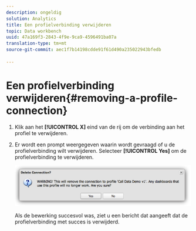 ```yaml
---
description: ongeldig
solution: Analytics
title: Een profielverbinding verwijderen
topic: Data workbench
uuid: 47a169f3-2843-4f9e-9ca9-4596491ba07a
translation-type: tm+mt
source-git-commit: aec1f7b14198cdde91f61d490a235022943bfedb

---
```



# Een profielverbinding verwijderen{#removing-a-profile-connection}

1. Klik aan het **[!UICONTROL X]** eind van de rij om de verbinding aan het profiel te verwijderen.
1. Er wordt een prompt weergegeven waarin wordt gevraagd of u de profielverbinding wilt verwijderen. Selecteer **[!UICONTROL Yes]** om de profielverbinding te verwijderen.

   ![](assets/delete_connection.png)

   Als de bewerking succesvol was, ziet u een bericht dat aangeeft dat de profielverbinding met succes is verwijderd.
